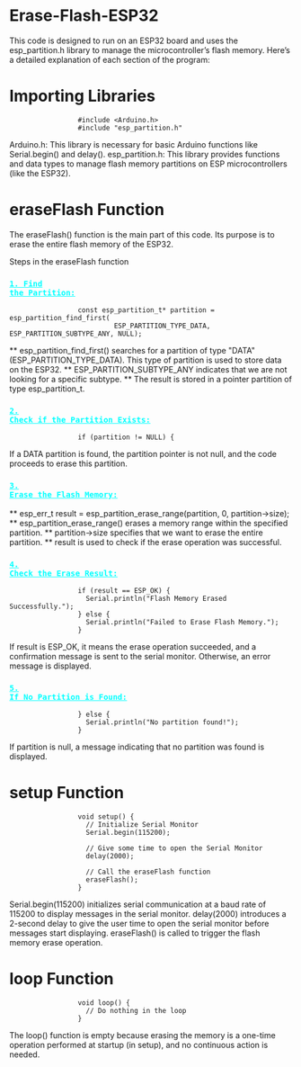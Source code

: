 # Erase-Flash-ESP32
This code is designed to run on an ESP32 board and uses the esp_partition.h library to manage the microcontroller’s flash memory. Here’s a detailed explanation of each section of the program:

# Importing Libraries

                     #include <Arduino.h>
                     #include "esp_partition.h"

Arduino.h: This library is necessary for basic Arduino functions like Serial.begin() and delay().
esp_partition.h: This library provides functions and data types to manage flash memory partitions on ESP microcontrollers (like the ESP32).

# eraseFlash Function
The eraseFlash() function is the main part of this code. Its purpose is to erase the entire flash memory of the ESP32.

Steps in the eraseFlash function

### <code style="color : Cyan"><ins>1. Find the Partition:</ins></code>

                     const esp_partition_t* partition = esp_partition_find_first(
                              ESP_PARTITION_TYPE_DATA, ESP_PARTITION_SUBTYPE_ANY, NULL);

  ** esp_partition_find_first() searches for a partition of type "DATA" (ESP_PARTITION_TYPE_DATA). This type of partition is used to store data on the ESP32.
  ** ESP_PARTITION_SUBTYPE_ANY indicates that we are not looking for a specific subtype.
  ** The result is stored in a pointer partition of type esp_partition_t.

### <code style="color : Cyan"><ins>2. Check if the Partition Exists:</ins></code>

                     if (partition != NULL) {

If a DATA partition is found, the partition pointer is not null, and the code proceeds to erase this partition.

### <code style="color : Cyan"><ins>3. Erase the Flash Memory:</ins></code>

  ** esp_err_t result = esp_partition_erase_range(partition, 0, partition->size);
  ** esp_partition_erase_range() erases a memory range within the specified partition.
  ** partition->size specifies that we want to erase the entire partition.
  ** result is used to check if the erase operation was successful.

### <code style="color : Cyan"><ins>4. Check the Erase Result:</ins></code>

                     if (result == ESP_OK) {
                       Serial.println("Flash Memory Erased Successfully.");
                     } else {
                       Serial.println("Failed to Erase Flash Memory.");
                     }

If result is ESP_OK, it means the erase operation succeeded, and a confirmation message is sent to the serial monitor.
Otherwise, an error message is displayed.

### <code style="color : Cyan"><ins>5. If No Partition is Found:</ins></code>

                     } else {
                       Serial.println("No partition found!");
                     }

If partition is null, a message indicating that no partition was found is displayed.

# setup Function

                     void setup() {
                       // Initialize Serial Monitor
                       Serial.begin(115200);
  
                       // Give some time to open the Serial Monitor
                       delay(2000);
  
                       // Call the eraseFlash function
                       eraseFlash();
                     }
Serial.begin(115200) initializes serial communication at a baud rate of 115200 to display messages in the serial monitor.
delay(2000) introduces a 2-second delay to give the user time to open the serial monitor before messages start displaying.
eraseFlash() is called to trigger the flash memory erase operation.

# loop Function

                     void loop() {
                       // Do nothing in the loop
                     }

The loop() function is empty because erasing the memory is a one-time operation performed at startup (in setup), and no continuous action is needed.
